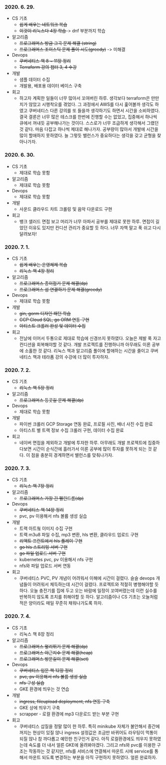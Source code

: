 ### 2020. 6. 29.
- CS 기초
    - ~~쉽게 배우는 네트워크 복습~~
    - ~~이것이 리눅스다 4장 학습~~-> dnf 부분까지 학습
- 알고리즘
    - ~~프로그래머스 방금 그곡 문제 해결 (string)~~
    - ~~프로그래머스 조이스틱 문제 풀이 시도(greedy)~~ -> 미해결
- Devops
    - ~~쿠버네티스 책 8 ~ 11장 정리~~
    - ~~Terraform 강의 챕터 3, 4 수강~~
- 개발
    - 샘플 데이터 수집
    - 개발용, 배포용 데이터 베이스 구축
- 회고
    - 하고자 계획한 일들이 너무 많아서 꼬여버린 하루. 생각보다 terraform은 만만치가 않았고 시행착오를 겪었다. 그 과정에서 AWS를 다시 훑어볼까 생각도 하였고 쿠버네티스 다른 강의를 또 들을까 생각하기도 하면서 시간을 소비하였다. 결국 결론은 너무 많은 테스크를 한번에 진행할 수는 없었고, 집중해서 하나씩 큐에서 꺼내듯 공부해나가는 것이다. 스스로가 너무 조급하게 생각해서 그랬던것 같다. 마음 다잡고 하나씩 제대로 해나가자. 공부량이 많아서 개발에 시간을 많이 할애하지 못하였다. 늘 그렇듯 밸런스가 중요하다는 생각을 갖고 균형을 찾아나가자.

### 2020. 6. 30.
- CS 기초
    - 제대로 학습 못함
- 알고리즘
    - 제대로 학습 못함
- Devops
    - 제대로 학습 못함
- 개발
    - 사운드 클라우드 차트 크롤링 및 음악 다운로드 구현
- 회고
    - 뱅크 샐러드 면접 보고 머리가 너무 아파서 공부를 제대로 못한 하루. 면접이 길었던 이유도 있지만 컨디션 관리가 중요할 듯 하다. 너무 자책 말고 푹 쉬고 다시 달려보자!

### 2020. 7. 1.
- CS 기초
    - ~~쉽게 배우는 운영체제 복습~~
    - ~~리눅스 책 4장 정리~~
- 알고리즘
    - ~~프로그래머스 종이접기 문제 해결(dp)~~
    - ~~프로그래머스 섬 연결하기 문제 해결(greedy)~~
- Devops
    - 제대로 학습 못함
- 개발
    - ~~gin, gorm 디자인 패턴 학습~~
    - ~~GCP Cloud SQL, go ORM 연동 구현~~
    - ~~아티스트 크롤러 완성 및 데이터 수집~~
- 회고
    - 전날에 이어서 두통으로 제대로 학습에 신경쓰지 못하였다. 오늘은 제발 푹 자고 컨디션을 회복해야할 것 같다. 
    개발 프로젝트를 진행하니까 아무래도 이론 공부에 소홀한 것 같다. 리눅스 책과 알고리즘 풀이에 할애하는 시간을 줄이고 
    쿠버네티스 책과 테라폼 강의 수강에 더 많이 투자하자.

### 2020. 7. 2.
- CS 기초
    - ~~리눅스 책 5장 정리~~
- 알고리즘
    - ~~프로그래머스 등굣길 문제 해결(dp)~~
- Devops
    - 제대로 학습 못함
- 개발
    - 파이썬 크롤러 GCP Storage 연동 완료, 프로필 사진, 배너 사진 수집 완료
    - 아티스트 별 트랙 정보 수집 크롤러 구현, 데이터 수집 완료
- 회고
    - 네이버 면접을 제외하고 개발에 투자한 하루. 아무래도 개발 프로젝트에 집중하다보면 시간이 순식간에 흘러가서 이론 공부에 많이 투자를 못하게 되는 것 같다. 이 점을 충분히 경계하면서 밸런스를 맞춰나가자.

### 2020. 7. 3.
- CS 기초
    - ~~리눅스 책 7장 정리~~
- 알고리즘
    - ~~프로그래머스 가장 긴 펠린드롬(dp)~~
- Devops
    - ~~쿠버네티스 책 14장 정리~~
    - pvc, pv 이용해서 nfs 볼륨 생성 실습
- 개발
    - 트랙 아트웤 이미지 수집 구현
    - 트랙 m3u8 파일 수집, mp3 변환, hls 변환, 클라우드 업로드 구현
    - ~~리액트 프런트에서 hls 플레이 구현~~
    - ~~go hls 스트리밍 서버 구현~~
    - ~~go 파일 업로드 서버 구현~~
    - kubernetes pvc, pv 이용해서 nfs 구현
    - nfs와 파일 업로드 서버 연동
- 회고
    - 쿠버네티스 PVC, PV 개념이 어려워서 이해에 시간이 걸렸다. 슬슬 devops 개념들이 어려워서 체득하는데 시간이 걸렸다. 프로젝트와 적절히 병행해야할 듯하다. 오늘 충전기를 집에 두고 오는 바람에 일정이 꼬여버렸는데 이런 실수를 반복하지 않도록 조치를 취해야할 듯 하다. 알고리즘이나 CS 기초는 오늘처럼 적은 양이라도 매일 꾸준히 채워나가도록 하자.

### 2020. 7. 4.
- CS 기초
    - 리눅스 책 8장 정리
- 알고리즘
    - ~~프로그래머스 멀리뛰기 문제 해결(dp)~~
    - ~~프로그래머스 야근지수 문제 해결(heap)~~
    - ~~프로그래머스 방문길이 문제 해결(set)~~
- Devops
    - ~~쿠버네티스 입문 책 12장 정리~~
    - ~~pvc, pv 이용해서 nfs 볼륨 생성 실습~~
    - ~~nfs 구성 실습~~
    - GKE 환경에 띄우는 것 연습
- 개발
    - ~~ingress, fileupload deployment, nfs 연동 구축~~
    - GKE 상에 띄우기 구축
    - scrapper - 로컬 환경에 mp3 다운로드 받는 부분 구현
- 회고
    - 쿠버네티스 삽질을 정말 많이 한 하루. 특히 minikube 자체가 불안해서 중간에 꺼지는 현상이 있질 않나 ingress 설정값은 조금만 바뀌어도 라우팅이 먹통이 되질 않나 참 까다롭고 예민한 친구인거 같다. 아직 로컬환경에도 띄우지 못하였는데 속도를 더 내서 얼른 GKE에 올려봐야겠다. 그리고 nfs와 pvc를 이용한 구조는 작동하는 것 같지만, nfs를 서비스에 연결해서 마운트 시에 service를 통해서 마운트 되도록 변경하는 부분을 아직 구현하지 못하였다. 얼른 완료하자.
